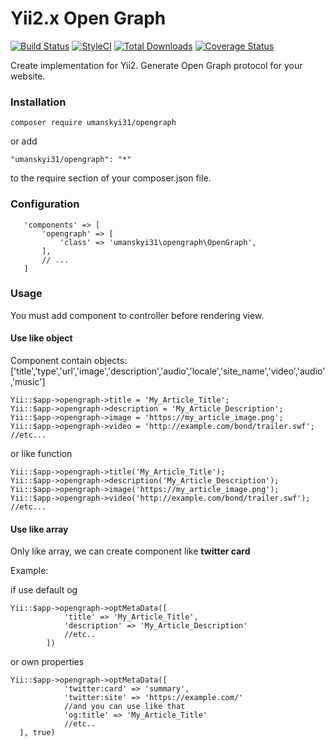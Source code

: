 # Yii2.x Open Graph
[![Build Status](https://travis-ci.org/vumanskyi/yii2-opengraph.svg?branch=master)](https://travis-ci.org/vumanskyi/yii2-opengraph)
[![StyleCI](https://github.styleci.io/repos/119894207/shield?branch=master)](https://github.styleci.io/repos/119894207)
[![Total Downloads](https://img.shields.io/packagist/dt/umanskyi31/opengraph.svg?style=flat-square)](https://packagist.org/packages/umanskyi31/opengraph)
[![Coverage Status](https://coveralls.io/repos/github/vumanskyi/yii2-opengraph/badge.svg)](https://coveralls.io/github/vumanskyi/yii2-opengraph)

Create implementation for Yii2. Generate Open Graph protocol for your website.

### Installation

```
composer require umanskyi31/opengraph
```

or add 

```
"umanskyi31/opengraph": "*"
```

to the require section of your composer.json file.

### Configuration

```
   'components' => [
       'opengraph' => [
           'class' => 'umanskyi31\opengraph\OpenGraph',
       ],
       // ...
   ]
```

### Usage

You must add component to controller before rendering view.



#### Use like object
Component contain objects: ['title','type','url','image','description','audio','locale','site_name','video','audio','music']

```
Yii::$app->opengraph->title = 'My_Article_Title';
Yii::$app->opengraph->description = 'My_Article_Description';
Yii::$app->opengraph->image = 'https://my_article_image.png';
Yii::$app->opengraph->video = 'http://example.com/bond/trailer.swf';
//etc...

```  

or like function

```
Yii::$app->opengraph->title('My_Article_Title');
Yii::$app->opengraph->description('My_Article_Description');
Yii::$app->opengraph->image('https://my_article_image.png');
Yii::$app->opengraph->video('http://example.com/bond/trailer.swf');
//etc...

``` 
#### Use like array

Only like array, we can create component like **twitter card**

Example:

if use default og
```
Yii::$app->opengraph->optMetaData([
            'title' => 'My_Article_Title',
            'description' => 'My_Article_Description'
            //etc..
        ])
```

or own properties 

```
Yii::$app->opengraph->optMetaData([
            'twitter:card' => 'summary',
            'twitter:site' => 'https://example.com/'
            //and you can use like that 
            'og:title' => 'My_Article_Title'
            //etc..
  ], true)
  
```
